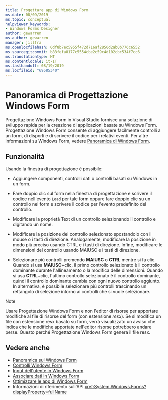 ```yaml
---
title: Progettare app di Windows Form
ms.date: 08/09/2019
ms.topic: conceptual
helpviewer_keywords:
- Windows Forms Designer
author: gewarren
ms.author: gewarren
manager: jillfra
ms.openlocfilehash: 0df8b7ec5955f472d716af2850d2ab0b776c6552
ms.sourcegitcommit: b83fefa8177c5554cbe2c59c4d102cbc534f7cc6
ms.translationtype: HT
ms.contentlocale: it-IT
ms.lasthandoff: 08/19/2019
ms.locfileid: "69585340"
---
```

# <a name="windows-forms-designer-overview"></a>Panoramica di Progettazione Windows Form

Progettazione Windows Form in Visual Studio fornisce una soluzione di sviluppo rapida per la creazione di applicazioni basate su Windows Form. Progettazione Windows Form consente di aggiungere facilmente controlli a un form, di disporli e di scrivere il codice per i relativi eventi. Per altre informazioni su Windows Form, vedere [Panoramica di Windows Form](/dotnet/framework/winforms/windows-forms-overview).

## <a name="functionality"></a>Funzionalità

Usando la finestra di progettazione è possibile:

- Aggiungere componenti, controlli dati o controlli basati su Windows in un form.

- Fare doppio clic sul form nella finestra di progettazione e scrivere il codice nell'evento `Load` per tale form oppure fare doppio clic su un controllo nel form e scrivere il codice per l'evento predefinito del controllo.

- Modificare la proprietà Text di un controllo selezionando il controllo e digitando un nome.

- Modificare la posizione del controllo selezionato spostandolo con il mouse o i tasti di direzione. Analogamente, modificare la posizione in modo più preciso usando CTRL e i tasti di direzione. Infine, modificare le dimensioni del controllo usando MAIUSC e i tasti di direzione.

- Selezionare più controlli premendo **MAIUSC** o **CTRL** mentre si fa clic. Quando si usa **MAIUSC**+clic, il primo controllo selezionato è il controllo dominante durante l'allineamento o la modifica delle dimensioni. Quando si usa **CTRL**+clic, l'ultimo controllo selezionato è il controllo dominante, quindi il controllo dominante cambia con ogni nuovo controllo aggiunto. In alternativa, è possibile selezionare più controlli trascinando un rettangolo di selezione intorno ai controlli che si vuole selezionare.

> [!NOTE]
> Usare Progettazione Windows Form e non l'editor di risorse per apportare modifiche al file di risorse del form (con estensione *resx*). Se si modifica un file con estensione resx basato su form, verrà visualizzato un avviso che indica che le modifiche apportate nell'editor risorse potrebbero andare perse. Questo perché Progettazione Windows Form genera il file resx.

## <a name="see-also"></a>Vedere anche

- [Panoramica sui Windows Form](/dotnet/framework/winforms/windows-forms-overview)
- [Controlli Windows Form](/dotnet/framework/winforms/controls/)
- [Input dell'utente in Windows Form](/dotnet/framework/winforms/user-input-in-windows-forms)
- [Associare dati in Windows Form](/dotnet/framework/winforms/windows-forms-data-binding)
- [Ottimizzare le app di Windows Form](/dotnet/framework/winforms/advanced/)
- Informazioni di riferimento sull'API <xref:System.Windows.Forms?displayProperty=fullName>